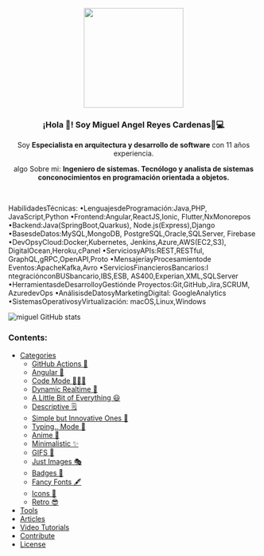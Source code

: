 <p align="center" width="300">
   <img align="center" width="200" src="" />
   <h3 align="center">¡Hola 👋! Soy Miguel Angel Reyes Cardenas🏻‍💻</h3>
</p>

<p align="center">Soy <strong>Especialista en arquitectura y desarrollo de software</strong> con 11 años experiencia.</p>
<p align="center">algo Sobre mi: <strong>Ingeniero de sistemas.
Tecnólogo y analista de sistemas conconocimientos en
programación orientada a objetos.</strong></p>
<br>
<p>
HabilidadesTécnicas:
•LenguajesdeProgramación:Java,PHP,
JavaScript,Python
•Frontend:Angular,ReactJS,Ionic,
Flutter,NxMonorepos
•Backend:Java(SpringBoot,Quarkus),
Node.js(Express),Django
•BasesdeDatos:MySQL,MongoDB,
PostgreSQL,Oracle,SQLServer,
Firebase
•DevOpsyCloud:Docker,Kubernetes,
Jenkins,Azure,AWS(EC2,S3),
DigitalOcean,Heroku,cPanel
•ServiciosyAPIs:REST,RESTful,
GraphQL,gRPC,OpenAPI,Proto
•MensajeríayProcesamientode
Eventos:ApacheKafka,Avro
•ServiciosFinancierosBancarios:I
ntegraciónconBUSbancario,IBS,ESB,
AS400,Experian,XML,SQLServer
•HerramientasdeDesarrolloyGestiónde
Proyectos:Git,GitHub,Jira,SCRUM,
AzuredevOps
•AnálisisdeDatosyMarketingDigital:
GoogleAnalytics
•SistemasOperativosyVirtualización:
macOS,Linux,Windows
</p>

![miguel GitHub stats](https://github-readme-stats.vercel.app/api?username=mig23ang&show_icons=true)

### Contents:
  - [Categories](#categories)
      - [GitHub Actions 🤖](#github-actions-)
      - [Angular 🚀](#angular-)
      - [Code Mode 👨🏽‍💻](#code-mode-)
      - [Dynamic Realtime 💫](#dynamic-realtime-)
      - [A Little Bit of Everything 😃](#a-little-bit-of-everything-)
      - [Descriptive 🗒](#descriptive-)
      - [Simple but Innovative Ones 🤗](#simple-but-innovative-ones-)
      - [Typing.. Mode 🎰](#typing-mode-)
      - [Anime 👾](#anime-)
      - [Minimalistic ✨](#minimalistic-)
      - [GIFS 👻](#gifs-)
      - [Just Images 🎭](#just-images-)
      - [Badges 🎫](#badges-)
      - [Fancy Fonts 🖋](#fancy-fonts-)
      - [Icons 🎯](#icons-)
      - [Retro 😎](#retro-)
  - [Tools](#tools)
  - [Articles](#articles)
  - [Video Tutorials](#tutorials)
  - [Contribute](#contribute)
  - [License](#license)
